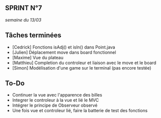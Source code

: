SPRINT N°7
--------------------------
_semaine du 13/03_ 


## Tâches terminées

- [Cedrick] Fonctions isAdj() et isIn() dans Point.java
- [Julien] Déplacement move dans board fonctionnel
- [Maxime] Vue du plateau
- [Matthieu] Completion du controleur et liaison avec le move et le board
- [Simon] Modélisation d'une game sur le terminal (pas encore testée)

## To-Do

- Continuer la vue avec l'apparence des billes
- Integrer le controleur à la vue et lié le MVC
- Intégrer le principe de Observeur observé
- Une fois vue et controleur lié, faire la batterie de test des fonctions
